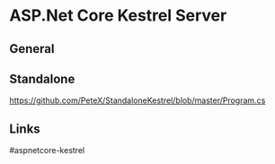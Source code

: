 # ASP.Net Core Kestrel Server

## General

## Standalone

https://github.com/PeteX/StandaloneKestrel/blob/master/Program.cs

## Links

#aspnetcore-kestrel

